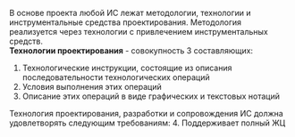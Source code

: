 В основе проекта любой ИС лежат методологии, технологии и инструментальные средства проектирования. Методология реализуется через технологии с привлечением инструментальных средств.  
**Технологии проектирования** - совокупность 3 составляющих:
1. Технологические инструкции, состоящие из описания последовательности технологических операций
2. Условия выполнения этих операций
3. Описание этих операций в виде графических и текстовых нотаций  
  
Технология проектирования, разработки и сопровождения ИС должна удовлетворять следующим требованиям:
4. Поддерживает полный ЖЦ